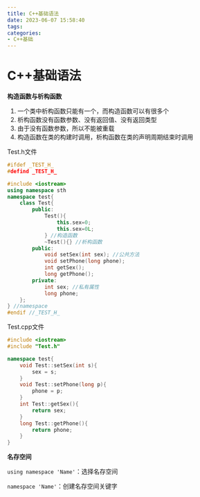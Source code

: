 ```yaml
---
title: C++基础语法
date: 2023-06-07 15:58:40
tags:
categories: 
- C++基础
---
```

# C++基础语法

**构造函数与析构函数**

1. 一个类中析构函数只能有一个，而构造函数可以有很多个
2. 析构函数没有函数参数、没有返回值、没有返回类型
3. 由于没有函数参数，所以不能被重载
4. 构造函数在类的构建时调用，析构函数在类的声明周期结束时调用

Test.h文件

```c++
#ifdef _TEST_H_ 
#defind _TEST_H_ 

#include <iostream>
using namespace sth
namespace test{
    class Test{
        public:
            Test(){
                this.sex=0;
                this.sex=0L;
            } //构造函数
            ~Test(){} //析构函数
        public:
            void setSex(int sex); //公共方法
            void setPhone(long phone); 
            int getSex();
            long getPhone();
        private:
            int sex; //私有属性
            long phone;
    };
} //namespace
#endif //_TEST_H_
```

Test.cpp文件

```c++
#include <iostream>
#include "Test.h"

namespace test{
    void Test::setSex(int s){
        sex = s;
    }
    void Test::setPhone(long p){
        phone = p;
    }
    int Test::getSex(){
        return sex;
    }
    long Test::getPhone(){
        return phone;
    }
}
```

**名存空间**

`using namespace 'Name'`：选择名存空间

`namespace 'Name'`：创建名存空间关键字